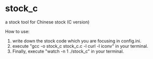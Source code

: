 # stock_c
a stock tool for Chinese stock (C version)

How to use:
1. write down the stock code which you are focusing in config.ini.
2. execute "gcc -o stock_c stock_c.c -l curl -l iconv" in your terminal.
3. Finally, execute "watch -n 1 ./stock_c" in your terminal.